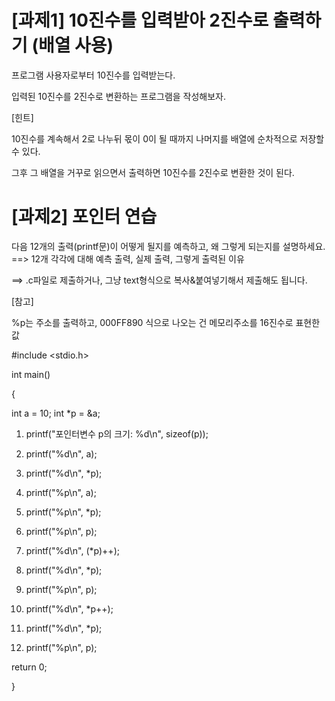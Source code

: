 # [과제1] 10진수를 입력받아 2진수로 출력하기 (배열 사용)
프로그램 사용자로부터 10진수를 입력받는다.

입력된 10진수를 2진수로 변환하는 프로그램을 작성해보자.

 

 [힌트] 

10진수를 계속해서 2로 나누뒤 몫이 0이 될 때까지 나머지를 배열에 순차적으로 저장할 수 있다.

그후 그 배열을 거꾸로 읽으면서 출력하면 10진수를 2진수로 변환한 것이 된다.



# [과제2] 포인터 연습
다음 12개의 출력(printf문)이 어떻게 될지를 예측하고, 왜 그렇게 되는지를 설명하세요.
==> 12개 각각에 대해 예측 출력, 실제 출력,  그렇게 출력된 이유

==> .c파일로 제출하거나, 그냥 text형식으로 복사&붙여넣기해서 제출해도 됩니다.

[참고]

%p는 주소를 출력하고, 000FF890 식으로 나오는 건 메모리주소를 16진수로 표현한 값





#include <stdio.h>

 

int main()

{

 int a = 10;
 int *p = &a;

    

1)    printf("포인터변수 p의 크기: %d\n", sizeof(p));

2)    printf("%d\n", a);

3)    printf("%d\n", *p);

4)    printf("%p\n", a); 

5)    printf("%p\n", *p); 

6)    printf("%p\n", p); 

7)    printf("%d\n", (*p)++);

8)    printf("%d\n", *p);

9)    printf("%p\n", p);

10)    printf("%d\n", *p++);

11)    printf("%d\n", *p);

12)    printf("%p\n", p);

return 0;

}